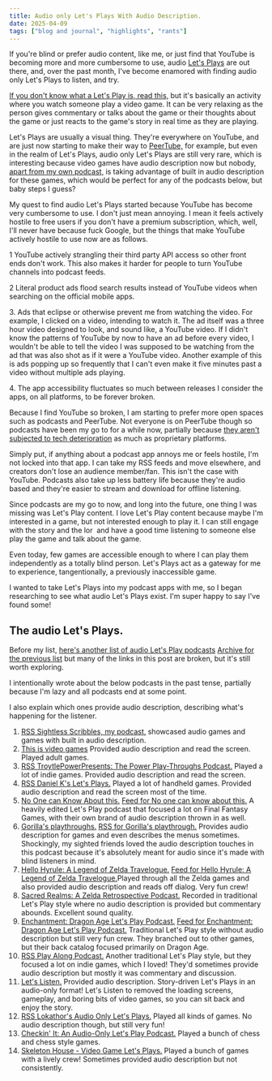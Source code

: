 ```yaml
---
title: Audio only Let's Plays With Audio Description.
date: 2025-04-09
tags: ["blog and journal", "highlights", "rants"]
---
```


If you're blind or prefer audio content, like me, or just find that YouTube is becoming more and more cumbersome to use, audio [Let's Plays](https://en.wikipedia.org/wiki/Let%27s_Play) are out there, and, over the past month, I've become enamored with finding audio only Let's Plays to listen, and try.

[If you don't know what a Let's Play is, read this,](https://en.wikipedia.org/wiki/Let%27s_Play) but it's basically an activity where you watch someone play a video game. It can be very relaxing as the person gives commentary or talks about the game or their thoughts about the game or just reacts to the game's story in real time as they are playing.

Let's Plays are usually a visual thing. They're everywhere on YouTube, and are just now starting to make their way to [PeerTube,](https://en.wikipedia.org/wiki/PeerTube) for example, but even in the realm of Let's Plays, audio only Let's Plays are still very rare, which is interesting because video games have audio description now but nobody, [apart from my own podcast,](https://weirdwritings.pinecast.co/) is taking advantage of built in audio description for these games, which would be perfect for any of the podcasts below, but baby steps I guess?

My quest to find audio Let's Plays started because YouTube has become very cumbersome to use. I don't just mean annoying. I mean it feels actively hostile to free users if you don't have a premium subscription, which, well, I'll never have because fuck Google, but the things that make YouTube actively hostile to use now are as follows.

1 YouTube actively strangling their third party API access so other front ends don't work. This also makes it harder for people to turn YouTube channels into podcast feeds.

2 Literal product ads flood search results instead of YouTube videos when searching on the official mobile apps.

3\. Ads that eclipse or otherwise prevent me from watching the video. For example, I clicked on a video, intending to watch it. The ad itself was a three hour video designed to look, and sound like, a YouTube video. If I didn't know the patterns of YouTube by now to have an ad before every video, I wouldn't be able to tell the video I was supposed to be watching from the ad that was also shot as if it were a YouTube video. Another example of this is ads popping up so frequently that I can't even make it five minutes past a video without multiple ads playing.

4\. The app accessibility fluctuates so much between releases I consider the apps, on all platforms, to be forever broken.

Because I find YouTube so broken, I am starting to prefer more open spaces such as podcasts and PeerTube. Not everyone is on PeerTube though so podcasts have been my go to for a while now, partially because [they aren't subjected to tech deterioration](https://en.wikipedia.org/wiki/Enshittification) as much as proprietary platforms.

Simply put, if anything about a podcast app annoys me or feels hostile, I'm not locked into that app. I can take my RSS feeds and move elsewhere, and creators don't lose an audience member/fan. This isn't the case with YouTube. Podcasts also take up less battery life because they're audio based and they're easier to stream and download for offline listening.

Since podcasts are my go to now, and long into the future, one thing I was missing was Let's Play content. I love Let's Play content because maybe I'm interested in a game, but not interested enough to play it. I can still engage with the story and the lor  and have a good time listening to someone else play the game and talk about the game.

Even today, few games are accessible enough to where I can play them independently as a totally blind person. Let's Plays act as a gateway for me to experience, tangentionally, a previously inaccessible game.

I wanted to take Let's Plays into my podcast apps with me, so I began researching to see what audio Let's Plays exist. I'm super happy to say I've found some!

## The audio Let's Plays.

Before my list, [here's another list of audio Let's Play podcasts](https://spilledpotion.com/uncategorized/the-audio-only-lets-play-and-bookclub-style-podcast-game-list/) [Archive for the previous list](https://archive.is/EqHl2) but many of the links in this post are broken, but it's still worth exploring.

I intentionally wrote about the below podcasts in the past tense, partially because I'm lazy and all podcasts end at some point.

I also explain which ones provide audio description, describing what's happening for the listener.

1. [RSS Sightless Scribbles, my podcast,](https://pinecast.com/feed/weirdwritings) showcased audio games and games with built in audio description.
1. [This is video games](https://podcasts.apple.com/us/podcast/this-is-video-games/id1550153970) Provided audio description and read the screen. Played adult games.
1. [RSS TroytlePowerPresents: The Power Play-Throughs Podcast.](https://anchor.fm/s/d176120/podcast/rss) Played a lot of indie games. Provided audio description and read the screen.
1. [RSS Daniel K's Let's Plays.](https://feeds.soundcloud.com/users/soundcloud:users:192119797/sounds.rss) Played a lot of handheld games. Provided audio description and read the screen most of the time.
1. [No One can Know About this.](https://noonecanknowaboutthis.podbean.com/) [Feed for No one can know about this.](https://feed.podbean.com/noonecanknowaboutthis/feed.xml) A heavily edited Let's Play podcast that focused a lot on Final Fantasy Games, with their own brand of audio description thrown in as well.
1. [Gorilla's playthroughs.](https://gorillasplaythrough.wordpress.com/) [RSS for Gorilla's playthrough.](https://anchor.fm/s/8c17098/podcast/rss) Provides audio description for games and even describes the menus sometimes. Shockingly, my sighted friends loved the audio description touches in this podcast because it's absolutely meant for audio since it's made with blind listeners in mind.
1. [Hello Hyrule: A Legend of Zelda Travelogue.](https://creators.spotify.com/pod/profile/hyrulepod/) [Feed for Hello Hyrule: A Legend of Zelda Travelogue.](https://anchor.fm/s/4d37231c/podcast/rss)Played through all the Zelda games and also provided audio description and reads off dialog. Very fun crew!
1. [Sacred Realms: A Zelda Retrospective Podcast.](https://sacredrealmspod.buzzsprout.com/) Recorded in traditional Let's Play style where no audio description is provided but commentary abounds. Excellent sound quality.
1. [Enchantment: Dragon Age Let's Play Podcast.](https://creators.spotify.com/pod/profile/enchantmentcast/) [Feed for Enchantment: Dragon Age Let's Play Podcast.](https://anchor.fm/s/b927e638/podcast/rss) Traditional Let's Play style without audio description but still very fun crew. They branched out to other games, but their back catalog focused primarily on Dragon Age.
1. [RSS Play Along Podcast.](https://anchor.fm/s/4a216228/podcast/rss) Another traditional Let's Play style, but they focused a lot on indie games, which I loved! They'd sometimes provide audio description but mostly it was commentary and discussion.
1. [Let's Listen.](https://podcasts.apple.com/us/podcast/lets-listen/id1512693192) Provided audio description. Story-driven Let's Plays in an audio-only format! Let's Listen to removed the loading screens, gameplay, and boring bits of video games, so you can sit back and enjoy the story.
1. [RSS Lokathor's Audio Only Let's Plays.](https://anchor.fm/s/38d5cc70/podcast/rss) Played all kinds of games. No audio description though, but still very fun!
1. [Checkin' It: An Audio-Only Let's Play Podcast.](https://podcasts.apple.com/us/podcast/checkin-it-an-audio-only-lets-play-podcast/id1646374492) Played a bunch of chess and chess style games.
1. [Skeleton House - Video Game Let's Plays.](https://skeletonhouse.buzzsprout.com/1250891/about) Played a bunch of games with a lively crew! Sometimes provided audio description but not consistently.